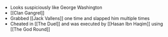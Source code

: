 - Looks suspiciously like George Washington
- [[Clan Gangrel]]
- Grabbed [[Jack Vallens]] one time and slapped him multiple times
- Cheated in [[The Duel]] and was executed by [[Hasan Ibn Haqim]] using [[The God Round]]